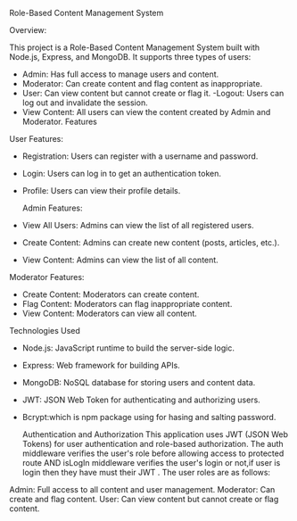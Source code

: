  Role-Based Content Management System

Overview:

This project is a Role-Based Content Management System built with Node.js, Express, and MongoDB. It supports three types of users:

- Admin: Has full access to manage users and content.
- Moderator: Can create content and flag content as inappropriate.
- User: Can view content but cannot create or flag it.
-Logout: Users can log out and invalidate the session.
- View Content: All users can view the content created by Admin and Moderator.
Features

 User Features:
- Registration: Users can register with a username and password.
- Login: Users can log in to get an authentication token.
- Profile: Users can view their profile details.

   Admin Features:
- View All Users: Admins can view the list of all registered users.
- Create Content: Admins can create new content (posts, articles, etc.).
- View Content: Admins can view the list of all content.

Moderator Features:
- Create Content: Moderators can create content.
- Flag Content: Moderators can flag inappropriate content.
- View Content: Moderators can view all content.

Technologies Used
- Node.js: JavaScript runtime to build the server-side logic.
- Express: Web framework for building APIs.
- MongoDB: NoSQL database for storing users and content data.
- JWT: JSON Web Token for authenticating and authorizing users.
- Bcrypt:which is npm package using for hasing and salting password.

  Authentication and Authorization
This application uses JWT (JSON Web Tokens) for user authentication and role-based authorization. The auth middleware verifies the user's role before allowing access to protected route AND isLogIn middleware verifies the user's login or not,if user is login then they have must their JWT . The user roles are as follows:

Admin: Full access to all content and user management.
Moderator: Can create and flag content.
User: Can view content but cannot create or flag content.
